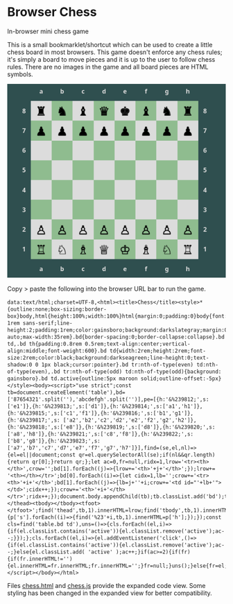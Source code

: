 # Browser Chess
In-browser mini chess game

This is a small bookmarklet/shortcut which can be used to create a little chess board in most browsers. This game doesn't enforce any chess rules; it's simply a board to move pieces and it is up to the user to follow chess rules. There are no images in the game and all board pieces are HTML symbols.

![browser-chess.png](https://raw.githubusercontent.com/cypnk/Browser-Chess/main/browser-chess.png)

Copy > paste the following into the browser URL bar to run the game.
```
data:text/html;charset=UTF-8,<html><title>Chess</title><style>*{outline:none;box-sizing:border-box}body,html{height:100%;width:100%}html{margin:0;padding:0}body{font:400 1rem sans-serif;line-height:2;padding:1rem;color:gainsboro;background:darkslategray;margin:0 auto;max-width:35rem}.bd{border-spacing:0;border-collapse:collapse}.bd td,.bd th{padding:0.8rem 0.5rem;text-align:center;vertical-align:middle;font-weight:600}.bd td{width:2rem;height:2rem;font-size:2rem;color:black;background:darkseagreen;line-height:0;text-shadow:0 0 1px black;cursor:pointer}.bd tr:nth-of-type(even) td:nth-of-type(even),.bd tr:nth-of-type(odd) td:nth-of-type(odd){background: gainsboro}.bd td.active{outline:5px maroon solid;outline-offset:-5px}</style><body><script>"use strict";const tb=document.createElement('table'),bd=['87654321'.split(''),'abcdefgh'.split('')],pe=[{h:'&%239812;',s:['e1']},{h:'&%239813;',s:['d1']},{h:'&%239814;',s:['a1','h1']},{h:'&%239815;',s:['c1','f1']},{h:'&%239816;',s:['b1','g1']},{h:'&%239817;',s: ['a2','b2','c2','d2','e2','f2','g2','h2']},{h:'&%239818;',s:['e8']},{h:'&%239819;',s:['d8']},{h:'&%239820;',s:['a8','h8']},{h:'&%239821;',s:['c8','f8']},{h:'&%239822;',s:['b8','g8']},{h:'&%239823;',s:['a7','b7','c7','d7','e7','f7','g7','h7']}],find=(se,el,nl)=>{el=el||document;const qr=el.querySelectorAll(se);if(nl&&qr.length){return qr[0];}return qr;};let ac=0,fr=null,ridx=1,lrow='<tr><th></th>',crow='';bd[1].forEach((j)=>{lrow+='<th>'+j+'</th>';});lrow+= '<th></th></tr>';bd[0].forEach((i)=>{let cidx=1,lb='';crow+='<tr><th>'+i+'</th>';bd[1].forEach((j)=>{lb=j+''+i;crow+='<td id="'+lb+'"></td>';cidx++;});crow+='<th>'+i+'</th></tr>';ridx++;});document.body.appendChild(tb);tb.classList.add('bd');tb.innerHTML='<thead></thead><tbody></tbody><tfoot></tfoot>';find('thead',tb,1).innerHTML=lrow;find('tbody',tb,1).innerHTML=crow;find('tfoot',tb,1).innerHTML=lrow;pe.forEach((p)=>{p['s'].forEach((i)=>{find('%23'+i,tb,1).innerHTML=p['h'];});});const cls=find('table.bd td'),uns=()=>{cls.forEach((el,i)=>{if(el.classList.contains('active')){el.classList.remove('active');ac--;}});};cls.forEach((el,i)=>{el.addEventListener('click',()=>{if(el.classList.contains('active')){el.classList.remove('active');ac--;}else{el.classList.add( 'active' );ac++;}if(ac>=2){if(fr){if(fr.innerHTML!=''){el.innerHTML=fr.innerHTML;fr.innerHTML='';}fr=null;}uns();}else{fr=el;}});});</script></body></html>
```

Files [chess.html](https://github.com/cypnk/Browser-Chess/blob/main/chess.html) and [chess.js](https://github.com/cypnk/Browser-Chess/blob/main/chess.js) provide the expanded code view. Some styling has been changed in the expanded view for better compatibility.

